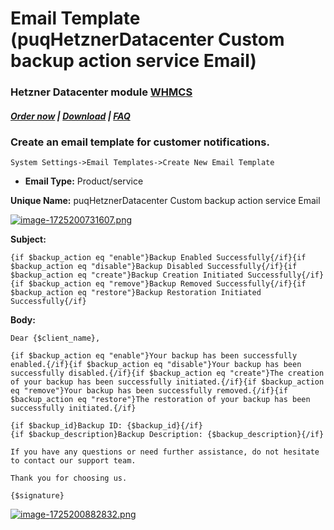 # Email Template (puqHetznerDatacenter Custom backup action service Email)

### Hetzner Datacenter module **[WHMCS](https://puqcloud.com/link.php?id=77)**

#####  [Order now](https://puqcloud.com/whmcs-module-hetznerdatacenter.php) | [Download](https://download.puqcloud.com/WHMCS/servers/PUQ_WHMCS-HetznerDatacenter/) | [FAQ](https://faq.puqcloud.com/)

### Create an email template for customer notifications.

```
System Settings->Email Templates->Create New Email Template
```

- **Email Type:** Product/service

**Unique Name:** puqHetznerDatacenter Custom backup action service Email

[![image-1725200731607.png](https://doc.puq.info/uploads/images/gallery/2024-09/scaled-1680-/image-1725200731607.png)](https://doc.puq.info/uploads/images/gallery/2024-09/image-1725200731607.png)

 **Subject:**

```
{if $backup_action eq "enable"}Backup Enabled Successfully{/if}{if $backup_action eq "disable"}Backup Disabled Successfully{/if}{if $backup_action eq "create"}Backup Creation Initiated Successfully{/if}{if $backup_action eq "remove"}Backup Removed Successfully{/if}{if $backup_action eq "restore"}Backup Restoration Initiated Successfully{/if}
```

**Body:**

```
Dear {$client_name},

{if $backup_action eq "enable"}Your backup has been successfully enabled.{/if}{if $backup_action eq "disable"}Your backup has been successfully disabled.{/if}{if $backup_action eq "create"}The creation of your backup has been successfully initiated.{/if}{if $backup_action eq "remove"}Your backup has been successfully removed.{/if}{if $backup_action eq "restore"}The restoration of your backup has been successfully initiated.{/if}

{if $backup_id}Backup ID: {$backup_id}{/if}
{if $backup_description}Backup Description: {$backup_description}{/if}

If you have any questions or need further assistance, do not hesitate to contact our support team.

Thank you for choosing us.

{$signature}
```

[![image-1725200882832.png](https://doc.puq.info/uploads/images/gallery/2024-09/scaled-1680-/image-1725200882832.png)](https://doc.puq.info/uploads/images/gallery/2024-09/image-1725200882832.png)